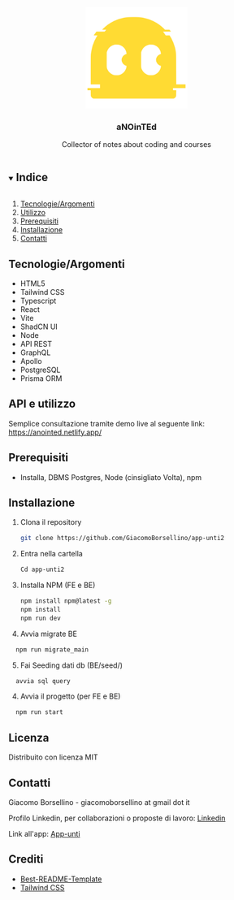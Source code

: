 <br />
<p align="center">
  <a href="https://github.com/GiacomoBorsellino/app-unti2">
    <img src="https://github.com/GiacomoBorsellino/app-unti2/blob/main/mockup/thumbs/lohacker.svg" alt="Logo" width="200">
  </a>

  <h3 align="center">aNOinTEd</h3>

  <p align="center">
    Collector of notes about coding and courses
  </p>
</p>

<details open="open">
  <summary><h2 style="display: inline-block">Indice</h2></summary>
  <ol>
    <li><a href="#tecnologieargomenti">Tecnologie/Argomenti</a></li>
    <li><a href="#api-e-utilizzo">Utilizzo</a></li>
    <li><a href="#prerequisiti">Prerequisiti</a></li>
    <li><a href="#installazione">Installazione</a></li>
    <li><a href="#contatti">Contatti</a></li>
  </ol>
</details>

## Tecnologie/Argomenti

- HTML5
- Tailwind CSS
- Typescript
- React
- Vite
- ShadCN UI
- Node
- API REST
- GraphQL
- Apollo
- PostgreSQL
- Prisma ORM

## API e utilizzo

Semplice consultazione tramite demo live al seguente link: https://anointed.netlify.app/

## Prerequisiti

- Installa, DBMS Postgres, Node (cinsigliato Volta), npm

## Installazione

1. Clona il repository

   ```sh
   git clone https://github.com/GiacomoBorsellino/app-unti2
   ```

2. Entra nella cartella

   ```sh
   Cd app-unti2
   ```

3. Installa NPM (FE e BE)

   ```sh
   npm install npm@latest -g
   npm install
   npm run dev
   ```

4. Avvia migrate BE

```sh
  npm run migrate_main
```

5. Fai Seeding dati db (BE/seed/)

```sh
  avvia sql query
```

4. Avvia il progetto (per FE e BE)

```sh
  npm run start
```

## Licenza

Distribuito con licenza MIT

## Contatti

Giacomo Borsellino - giacomoborsellino at gmail dot it

Profilo Linkedin, per collaborazioni o proposte di lavoro: [Linkedin](https://www.linkedin.com/in/giacomo-borsellino-4039071b7/)

Link all'app: [App-unti](https://anointed.netlify.app/)

## Crediti

- [Best-README-Template](https://github.com/othneildrew/Best-README-Template)
- [Tailwind CSS](https://tailwindcss.com/)
